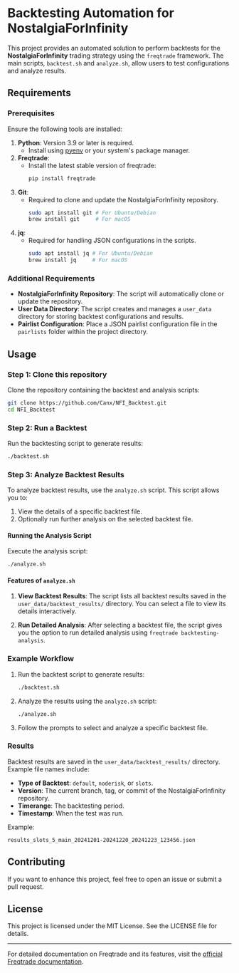 # Backtesting Automation for NostalgiaForInfinity

This project provides an automated solution to perform backtests for the **NostalgiaForInfinity** trading strategy using the `freqtrade` framework. The main scripts, `backtest.sh` and `analyze.sh`, allow users to test configurations and analyze results.

## Requirements

### Prerequisites

Ensure the following tools are installed:

1. **Python**: Version 3.9 or later is required.
   - Install using [pyenv](https://github.com/pyenv/pyenv) or your system's package manager.
2. **Freqtrade**:
   - Install the latest stable version of freqtrade:
     ```bash
     pip install freqtrade
     ```
3. **Git**:
   - Required to clone and update the NostalgiaForInfinity repository.
     ```bash
     sudo apt install git # For Ubuntu/Debian
     brew install git     # For macOS
     ```
4. **jq**:
   - Required for handling JSON configurations in the scripts.
     ```bash
     sudo apt install jq # For Ubuntu/Debian
     brew install jq     # For macOS
     ```

### Additional Requirements

- **NostalgiaForInfinity Repository**:
  The script will automatically clone or update the repository.
- **User Data Directory**:
  The script creates and manages a `user_data` directory for storing backtest configurations and results.
- **Pairlist Configuration**:
  Place a JSON pairlist configuration file in the `pairlists` folder within the project directory.

## Usage

### Step 1: Clone this repository
Clone the repository containing the backtest and analysis scripts:

```bash
git clone https://github.com/Canx/NFI_Backtest.git
cd NFI_Backtest
```

### Step 2: Run a Backtest
Run the backtesting script to generate results:

```bash
./backtest.sh
```

### Step 3: Analyze Backtest Results

To analyze backtest results, use the `analyze.sh` script. This script allows you to:

1. View the details of a specific backtest file.
2. Optionally run further analysis on the selected backtest file.

#### Running the Analysis Script

Execute the analysis script:

```bash
./analyze.sh
```

#### Features of `analyze.sh`

1. **View Backtest Results**:
   The script lists all backtest results saved in the `user_data/backtest_results/` directory. You can select a file to view its details interactively.

2. **Run Detailed Analysis**:
   After selecting a backtest file, the script gives you the option to run detailed analysis using `freqtrade backtesting-analysis`.

### Example Workflow

1. Run the backtest script to generate results:
   ```bash
   ./backtest.sh
   ```

2. Analyze the results using the `analyze.sh` script:
   ```bash
   ./analyze.sh
   ```

3. Follow the prompts to select and analyze a specific backtest file.

### Results

Backtest results are saved in the `user_data/backtest_results/` directory. Example file names include:

- **Type of Backtest**: `default`, `noderisk`, or `slots`.
- **Version**: The current branch, tag, or commit of the NostalgiaForInfinity repository.
- **Timerange**: The backtesting period.
- **Timestamp**: When the test was run.

Example:

```plaintext
results_slots_5_main_20241201-20241220_20241223_123456.json
```

## Contributing

If you want to enhance this project, feel free to open an issue or submit a pull request.

## License

This project is licensed under the MIT License. See the LICENSE file for details.

---

For detailed documentation on Freqtrade and its features, visit the [official Freqtrade documentation](https://www.freqtrade.io/).
